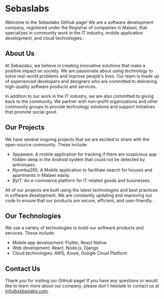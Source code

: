# Sebaslabs

Welcome to the Sebaslabs GitHub page! We are a software development company, registered under the Registrar of companies in Malawi, that specializes in community work in the IT industry, mobile application development, and cloud technologies.

## About Us
At Sebaslabs, we believe in creating innovative solutions that make a positive impact on society. We are passionate about using technology to solve real-world problems and improve people's lives. Our team is made up of experienced developers and designers who are committed to delivering high-quality software products and services.

In addition to our work in the IT industry, we are also committed to giving back to the community. We partner with non-profit organizations and other community groups to provide technology solutions and support initiatives that promote social good.

## Our Projects
We have several ongoing projects that we are excited to share with the open-source community. These include:

* Spyaware: A mobile application for tracking if there are suspicious app hidden deep in the Android system that could not be detected by antiviruses.
* Nyumba265: A Mobile application to facilitate search for houses and apartments in Malawi easily.
* ByIT: An e-commerce platform for IT related goods and businesses.

All of our projects are built using the latest technologies and best practices in software development. We are constantly updating and improving our code to ensure that our products are secure, efficient, and user-friendly.

## Our Technologies
We use a variety of technologies to build our software products and services. These include:

* Mobile app development: Flutter, React Native
* Web development: React, Node.js, Django
* Cloud technologies: AWS, Azure, Google Cloud Platform

## Contact Us
Thank you for visiting our GitHub page! If you have any questions or would like to learn more about our company, please don't hesitate to contact us at info@sebaslabs.com.
